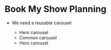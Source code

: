 # Book My Show Planning

<ul>
<li>We need a reusable carousel</li>
<ul>
<li>Hero carousel</li>
<li>Common carousel</li>
<li>Hero carousel</li>
</ul>
</ul>
